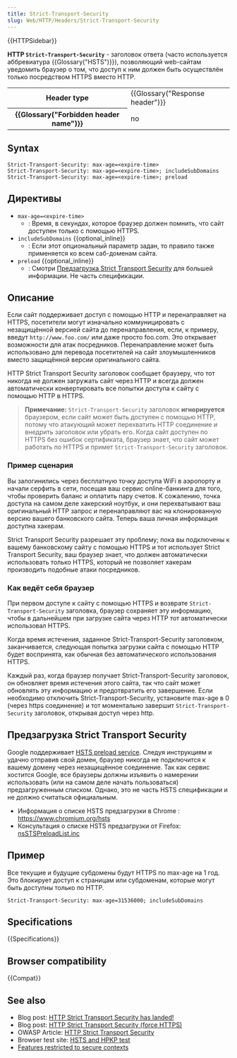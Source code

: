 ```yaml
---
title: Strict-Transport-Security
slug: Web/HTTP/Headers/Strict-Transport-Security
---
```


{{HTTPSidebar}}

**HTTP `Strict-Transport-Security`** - заголовок ответа (часто используется аббревиатура {{Glossary("HSTS")}}), позволяющий web-сайтам уведомить браузер о том, что доступ к ним должен быть осуществлён только посредством HTTPS вместо HTTP.

<table class="properties">
  <tbody>
    <tr>
      <th scope="row">Header type</th>
      <td>{{Glossary("Response header")}}</td>
    </tr>
    <tr>
      <th scope="row">{{Glossary("Forbidden header name")}}</th>
      <td>no</td>
    </tr>
  </tbody>
</table>

## Syntax

```
Strict-Transport-Security: max-age=<expire-time>
Strict-Transport-Security: max-age=<expire-time>; includeSubDomains
Strict-Transport-Security: max-age=<expire-time>; preload
```

## Директивы

- `max-age=<expire-time>`
  - : Время, в секундах, которое браузер должен помнить, что сайт доступен только с помощью HTTPS.
- `includeSubDomains` {{optional_inline}}
  - : Если этот опциональный параметр задан, то правило также применяется ко всем саб-доменам сайта.
- `preload` {{optional_inline}}
  - : Смотри [Предзагрузка Strict Transport Security](#предзагрузка_strict_transport_security) для большей информации. Не часть спецификации.

## Описание

Если сайт поддерживает доступ с помощью HTTP и перенаправляет на HTTPS, посетители могут изначально коммуницировать с незащищённой версией сайта до перенаправления, если, к примеру, введут `http://www.foo.com/` или даже просто foo.com. Это открывает возможности для атак посредников. Перенаправление может быть использовано для перевода посетителей на сайт злоумышленников вместо защищённой версии оригинального сайта.

HTTP Strict Transport Security заголовок сообщает браузеру, что тот никогда не должен загружать сайт через HTTP и всегда должен автоматически конвертировать все попытки доступа к сайту с помощью HTTP в HTTPS.

> **Примечание:** `Strict-Transport-Security` заголовок **игнорируется** браузером, если сайт может быть доступен с помощью HTTP, потому что атакующий может перехватить HTTP соединение и внедрить заголовок или убрать его. Когда сайт доступен по HTTPS без ошибок сертификата, браузер знает, что сайт может работать по HTTPS и примет `Strict-Transport-Security` заголовок.

### Пример сценария

Вы залогинились через бесплатную точку доступа WiFi в аэропорту и начали серфить в сети, посещая ваш сервис online-банкинга для того, чтобы проверить баланс и оплатить пару счетов. К сожалению, точка доступа на самом деле хакерский ноутбук, и они перехватывают ваш оригинальный HTTP запрос и перенаправляют вас на клонированную версию вашего банковского сайта. Теперь ваша личная информация доступна хакерам.

Strict Transport Security разрешает эту проблему; пока вы подключены к вашему банковскому сайту с помощью HTTPS и тот использует Strict Transport Security, ваш браузер знает, что должен автоматически использовать только HTTPS, который не позволяет хакерам производить подобные атаки посредников.

### Как ведёт себя браузер

При первом доступе к сайту с помощью HTTPS и возврате `Strict-Transport-Security` заголовка, браузер сохраняет эту информацию, чтобы в дальнейшем при загрузке сайта через HTTP тот автоматически использовал HTTPS.

Когда время истечения, заданное Strict-Transport-Security заголовком, заканчивается, следующая попытка загрузки сайта с помощью HTTP будет воспринята, как обычная без автоматического использования HTTPS.

Каждый раз, когда браузер получает Strict-Transport-Security заголовок, он обновляет время истечения этого сайта, так что сайт может обновлять эту информацию и предотвратить его завершение. Если необходимо отключить Strict-Transport-Security, установите max-age в 0 (через https соединение) и тот моментально завершит `Strict-Transport-Security` заголовок, открывая доступ через http.

## Предзагрузка Strict Transport Security

Google поддерживает [HSTS preload service](https://hstspreload.org/). Следуя инструкциям и удачно отправив свой домен, браузер никогда не подключится к вашему домену через незащищённое соединение. Так как сервис хостится Google, все браузеры должны изъявить о намерении использовать (или на самом деле начать пользоваться) предзагруженным списком. Однако, это не часть HSTS спецификации и не должно считаться официальным.

- Информация о списке HSTS предзагрузки в Chrome : <https://www.chromium.org/hsts>
- Консультация о списке HSTS предзагрузки от Firefox: [nsSTSPreloadList.inc](https://hg.mozilla.org/mozilla-central/raw-file/tip/security/manager/ssl/nsSTSPreloadList.inc)

## Пример

Все текущие и будущие субдомены будут HTTPS по max-age на 1 год. Это блокирует доступ к страницам или субдоменам, которые могут быть доступны только по HTTP.

```
Strict-Transport-Security: max-age=31536000; includeSubDomains
```

## Specifications

{{Specifications}}

## Browser compatibility

{{Compat}}

## See also

- Blog post: [HTTP Strict Transport Security has landed!](http://blog.sidstamm.com/2010/08/http-strict-transport-security-has.html)
- Blog post: [HTTP Strict Transport Security (force HTTPS)](http://hacks.mozilla.org/2010/08/firefox-4-http-strict-transport-security-force-https/)
- OWASP Article: [HTTP Strict Transport Security](https://github.com/OWASP/CheatSheetSeries/blob/master/cheatsheets/HTTP_Strict_Transport_Security_Cheat_Sheet.md)
- Browser test site: [HSTS and HPKP test](https://projects.dm.id.lv/Public-Key-Pins_test)
- [Features restricted to secure contexts](/ru/docs/Web/Security/Secure_Contexts/features_restricted_to_secure_contexts)
